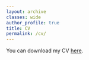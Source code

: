 ```yaml
---
layout: archive
classes: wide
author_profile: true
title: CV
permalink: /cv/
---
```


You can download my CV <a href="\files\CV_MGFernandez.pdf" target="_blank" rel="noopener noreferrer">here</a>.
